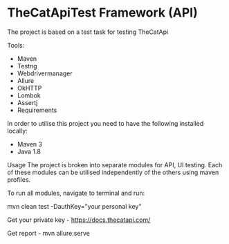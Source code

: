 # TheCatApiTest Framework (API)

The project is based on a test task for testing TheCatApi

Tools:
* Maven
* Testng
* Webdrivermanager
* Allure
* OkHTTP
* Lombok
* Assertj
* Requirements

In order to utilise this project you need to have the following installed locally:

* Maven 3
* Java 1.8


Usage
The project is broken into separate modules for API, UI testing. Each of these modules can be utilised independently of the others using maven profiles.

To run all modules, navigate to terminal and run:

mvn clean test -DauthKey="your personal key" 

Get your private key - https://docs.thecatapi.com/

Get report - mvn allure:serve 



